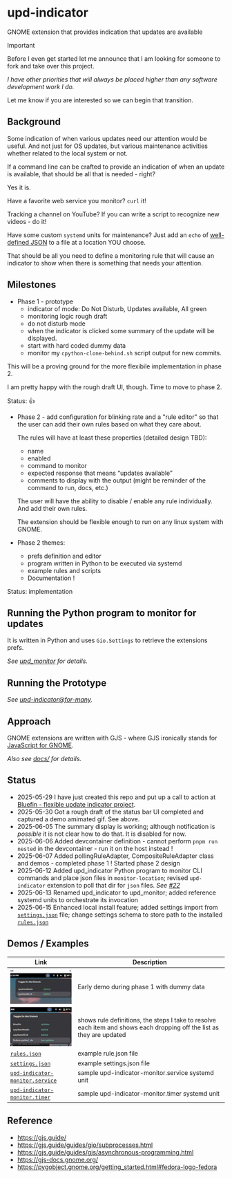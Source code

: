 # upd-indicator
GNOME extension that provides indication that updates are available

> [!IMPORTANT]
> Before I even get started let me announce that I am looking for someone to fork and take over this project.
> 
> _I have other priorities that will always be placed higher than any software development work I do._
> 
> Let me know if you are interested so we can begin that transition.

## Background

Some indication of when various updates need our attention would be useful. And not just for OS updates, but various maintenance activities whether related to the local system or not.

If a command line can be crafted to provide an indication of when an update is available, that should be all that is needed - right?

Yes it is.

Have a favorite web service you monitor? `curl` it!

Tracking a channel on YouTube? If you can write a script to recognize new videos - do it!

Have some custom `systemd` units for maintenance? Just add an `echo` of [well-defined JSON](./docs/architecture-desgn.md#passing-json-out-of-rule-monitoring-command-scripts) to a file at a location YOU choose.

That should be all you need to define a monitoring rule that will cause an indicator to show when there is something that needs your attention.

## Milestones

- Phase 1 - prototype
   - indicator of mode: Do Not Disturb, Updates available, All green
   - monitoring logic rough draft
   - do not disturb mode
   - when the indicator is clicked some summary of the update will be displayed.
   - start with hard coded dummy data
   - monitor my `cpython-clone-behind.sh` script output for new commits.
   
This will be a proving ground for the more flexibile implementation in phase 2.

I am pretty happy with the rough draft UI, though. Time to move to phase 2.

Status: 👍

- Phase 2 - add configuration for blinking rate and a "rule editor" so that the user can add their own rules based on what they care about.

   The rules will have at least these properties (detailed design TBD):
   - name
   - enabled
   - command to monitor
   - expected response that means “updates available”
   - comments to display with the output (might be reminder of the command to run, docs, etc.)
   
   The user will have the ability to disable / enable any rule individually. And add their own rules.
   
   The extension should be flexible enough to run on any linux system with GNOME.

- Phase 2 themes:

   * prefs definition and editor
   * program written in Python to be executed via systemd
   * example rules and scripts
   * Documentation !


Status: implementation

## Running the Python program to monitor for updates

It is written in Python and uses `Gio.Settings` to retrieve the extensions prefs.

_See [upd_monitor](./upd_monitor/README.md) for details._

## Running the Prototype

_See [upd-indicator@for-many](./upd-indicator@for-many/README.md)._

## Approach

GNOME extensions are written with GJS - where GJS ironically stands for [JavaScript for GNOME](https://gjs.guide/).

_Also see [docs/](./docs/README.md) for details._

## Status

- 2025-05-29 I have just created this repo and put up a call to action at [Bluefin - flexible update indicator project](https://universal-blue.discourse.group/t/bluefin-flexible-update-indicator-project/8844).
- 2025-05-30 Got a rough draft of the status bar UI completed and captured a demo amimated gif. See above.
- 2025-06-05 The summary display is working; although notification is _possible_ it is not clear how to do that. It is disabled for now.
- 2025-06-06 Added devcontainer definition - cannot perform `pnpm run nested` in the devcontainer - run it on the host instead !
- 2025-06-07 Added pollingRuleAdapter, CompositeRuleAdapter class and demos - completed phase 1 ! Started phase 2 design
- 2025-06-12 Added upd_indicator Python program to monitor CLI commands and place json files in `monitor-location`; revised `upd-indicator` extension to poll that dir for `json` files. _See [#22](https://github.com/klmcwhirter/upd-indicator/issues/22)_
- 2025-06-13 Renamed upd_indicator to upd_monitor; added reference systemd units to orchestrate its invocation
- 2025-06-15 Enhanced local install feature; added settings import from [`settings.json`](./examples/settings.json) file; change settings schema to store path to the installed [`rules.json`](./examples/rules.json)

## Demos / Examples

|Link|Description|
| --- | --- |
|[![phase 1 early demo with dummy data](./examples/phase1-dummy-data/phase1-with-dummy-data-thumbnail.png)](./examples/phase1-dummy-data/README.md)|Early demo during phase 1 with dummy data|
|[![phase 1 example demo thumbnail](./examples/phase1-demo/upd-indicator-example-rules-thumbnail.png)](./examples/phase1-demo/README.md)|shows rule definitions, the steps I take to resolve each item and shows each dropping off the list as they are updated|
|[`rules.json`](./examples/rules.json)|example rule.json file|
|[`settings.json`](./examples/settings.json)|example settings.json file|
|[`upd-indicator-monitor.service`](./systemd/upd-indicator-monitor.service)|sample upd-indicator-monitor.service systemd unit|
|[`upd-indicator-monitor.timer`](./systemd/upd-indicator-monitor.timer)|sample upd-indicator-monitor.timer systemd unit|

## Reference
- https://gjs.guide/
- https://gjs.guide/guides/gio/subprocesses.html
- https://gjs.guide/guides/gjs/asynchronous-programming.html
- https://gjs-docs.gnome.org/
- https://pygobject.gnome.org/getting_started.html#fedora-logo-fedora
